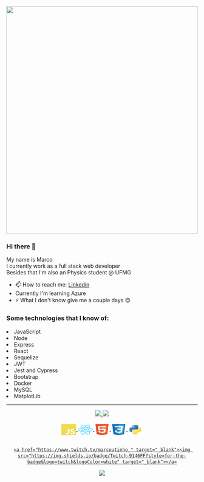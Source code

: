 <img align="center" height="600em" width="100%" src="https://www.nasa.gov/sites/default/files/thumbnails/image/main_image_galaxies_stephans_quintet_sq_nircam_miri_final-5mb.jpg" />

### Hi there 👋 
My name is Marco <br>
I currently work as a full stack web developer<br>
Besides that I'm also an Physics student @ UFMG

- 📫 How to reach me: <a href="https://www.linkedin.com/in/coutinhomarco/">Linkedin</a>
- Currently I'm learning Azure
- ⚡ What I don't know give me a couple days 😊


<h3>Some technologies that I know of:</h3>
<li>JavaScript</li>
<li>Node</li>
<li>Express</li>
<li>React</li>
<li>Sequelize</li>
<li>JWT</li>
<li>Jest and Cypress</li>
<li>Bootstrap</li>
<li>Docker</li>
<li>MySQL</li>
<li>MatplotLib</li>

<hr>
<div align="center" >
  <a href="https://github.com/coutinhomarco">
  <img height="160em" src="https://github-readme-stats.vercel.app/api?username=coutinhomarco&show_icons=true&theme=dark&include_all_commits=true&count_private=true"/>
  <img height="160em" src="https://github-readme-stats.vercel.app/api/top-langs/?username=coutinhomarco&layout=compact&langs_count=7&theme=dark"/>
</div>
<div align="center" style="display: inline_block"><br>
  <img align="center" alt="Marco-Js" height="30" width="40" src="https://raw.githubusercontent.com/devicons/devicon/master/icons/javascript/javascript-plain.svg">
  <img align="center" alt="Marco-React" height="30" width="40" src="https://raw.githubusercontent.com/devicons/devicon/master/icons/react/react-original.svg">
  <img align="center" alt="Marco-HTML" height="30" width="40" src="https://raw.githubusercontent.com/devicons/devicon/master/icons/html5/html5-original.svg">
  <img align="center" alt="Marco-CSS" height="30" width="40" src="https://raw.githubusercontent.com/devicons/devicon/master/icons/css3/css3-original.svg">
  <img align="center" alt="Marco-Python" height="30" width="40" src="https://raw.githubusercontent.com/devicons/devicon/master/icons/python/python-original.svg">
</div>
  
  ##
 
<div align="center"> 

 	<a href="https://www.twitch.tv/marcoutinho_" target="_blank"><img src="https://img.shields.io/badge/Twitch-9146FF?style=for-the-badge&logo=twitch&logoColor=white" target="_blank"></a>
  <a href = "mailto:marquinco@outlook.com"><img src="https://img.shields.io/badge/Microsoft_Outlook-0078D4?style=for-the-badge&logo=microsoft-outlook&logoColor=white" target="_blank"></a>

</div>

